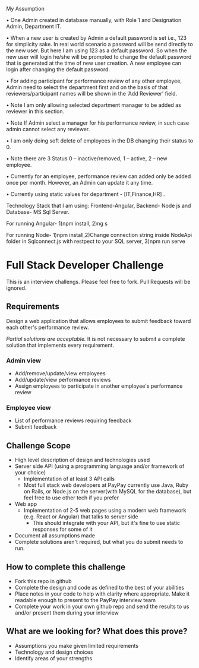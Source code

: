 My Assumption

•	One Admin created in database manually, with Role 1 and Designation Admin, Department IT.

•	When a new user is created by Admin a default password is set i.e., 123 for simplicity sake. In real world scenario a password will be send directly to the new user. But here I am using 123 as a default password. So when the new user will login he/she will be prompted to change the default password that is generated at the time of new user creation. A new employee can login after changing the default password.

•	For adding participant for performance review of any other employee, Admin need to select the department first and on the basis of that reviewers/participant names will be shown in the ‘Add Reviewer’ field. 

•	Note I am only allowing selected department manager to be added as reviewer in this section.

•	Note If Admin select a manager for his performance review, in such case admin cannot select any reviewer. 

•	I am only doing soft delete of employees in the DB changing their status to 0.

•	Note there are 3 Status 0 – inactive/removed, 1 – active, 2 – new employee.

•	Currently for an employee, performance review can added only be added once per month. However, an Admin can update it any time.

•	Currently using static values for department - [IT,Finance,HR] .

Technology Stack that I am using: Frontend-Angular, Backend- Node js and Database- MS Sql Server.

For running Angular- 1)npm install, 2)ng s 

For running Node- 1)npm install,2)Change connection string inside NodeApi folder in Sqlconnect.js with restpect to your SQL server, 3)npm run serve




# Full Stack Developer Challenge
This is an interview challengs. Please feel free to fork. Pull Requests will be ignored.

## Requirements
Design a web application that allows employees to submit feedback toward each other's performance review.

*Partial solutions are acceptable.*  It is not necessary to submit a complete solution that implements every requirement.

### Admin view
* Add/remove/update/view employees
* Add/update/view performance reviews
* Assign employees to participate in another employee's performance review

### Employee view
* List of performance reviews requiring feedback
* Submit feedback

## Challenge Scope
* High level description of design and technologies used
* Server side API (using a programming language and/or framework of your choice)
  * Implementation of at least 3 API calls
  * Most full stack web developers at PayPay currently use Java, Ruby on Rails, or Node.js on the server(with MySQL for the database), but feel free to use other tech if you prefer
* Web app
  * Implementation of 2-5 web pages using a modern web framework (e.g. React or Angular) that talks to server side
    * This should integrate with your API, but it's fine to use static responses for some of it 
* Document all assumptions made
* Complete solutions aren't required, but what you do submit needs to run.

## How to complete this challenge
* Fork this repo in github
* Complete the design and code as defined to the best of your abilities
* Place notes in your code to help with clarity where appropriate. Make it readable enough to present to the PayPay interview team
* Complete your work in your own github repo and send the results to us and/or present them during your interview

## What are we looking for? What does this prove?
* Assumptions you make given limited requirements
* Technology and design choices
* Identify areas of your strengths
